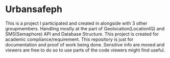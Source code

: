 # Urbansafeph

This is a project I participated and created in alongside with 3 other groupmembers. Handling mostly at the part of Geolocation(LocationIQ) and SMS(Semaphore) API and Database Structure. This project is created for academic compliance/requirement. This repository is just for documentation and proof of work being done. Sensitive info are moved and viewers are free to do so to use parts of the code viewers might find useful.
